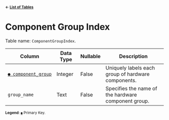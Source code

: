 <sup>**← [List of Tables](../README.md#metadatabase-schema)**</sup>

# Component Group Index

Table name: `ComponentGroupIndex`.

| Column                                              | Data Type | Nullable | Description                                         | 
| --------------------------------------------------- | --------- | -------- | --------------------------------------------------- |
| [`● component_group`](component_group_index.md)     | Integer   | False    | Uniquely labels each group of hardware components.  |
| `group_name`                                        | Text      | False    | Specifies the name of the hardware component group. |

<sup>**Legend**: [`●`](component_group_index.md) Primary Key.</sup>
